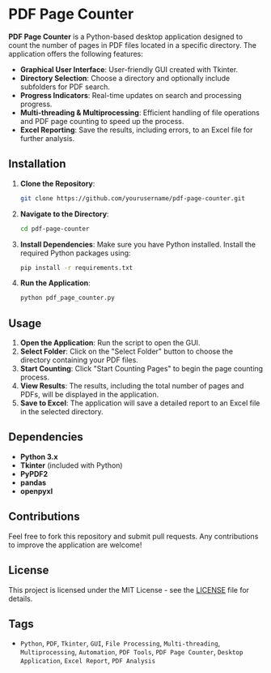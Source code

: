 # PDF Page Counter

**PDF Page Counter** is a Python-based desktop application designed to count the number of pages in PDF files located in a specific directory. The application offers the following features:

- **Graphical User Interface**: User-friendly GUI created with Tkinter.
- **Directory Selection**: Choose a directory and optionally include subfolders for PDF search.
- **Progress Indicators**: Real-time updates on search and processing progress.
- **Multi-threading & Multiprocessing**: Efficient handling of file operations and PDF page counting to speed up the process.
- **Excel Reporting**: Save the results, including errors, to an Excel file for further analysis.

## Installation

1. **Clone the Repository**:
    ```bash
    git clone https://github.com/yourusername/pdf-page-counter.git
    ```

2. **Navigate to the Directory**:
    ```bash
    cd pdf-page-counter
    ```

3. **Install Dependencies**:
    Make sure you have Python installed. Install the required Python packages using:
    ```bash
    pip install -r requirements.txt
    ```

4. **Run the Application**:
    ```bash
    python pdf_page_counter.py
    ```

## Usage

1. **Open the Application**: Run the script to open the GUI.
2. **Select Folder**: Click on the "Select Folder" button to choose the directory containing your PDF files.
3. **Start Counting**: Click "Start Counting Pages" to begin the page counting process.
4. **View Results**: The results, including the total number of pages and PDFs, will be displayed in the application.
5. **Save to Excel**: The application will save a detailed report to an Excel file in the selected directory.

## Dependencies

- **Python 3.x**
- **Tkinter** (included with Python)
- **PyPDF2**
- **pandas**
- **openpyxl**

## Contributions

Feel free to fork this repository and submit pull requests. Any contributions to improve the application are welcome!

## License

This project is licensed under the MIT License - see the [LICENSE](LICENSE) file for details.

## Tags

- `Python`, `PDF`, `Tkinter`, `GUI`, `File Processing`, `Multi-threading`, `Multiprocessing`, `Automation`, `PDF Tools`, `PDF Page Counter`, `Desktop Application`, `Excel Report`, `PDF Analysis`
